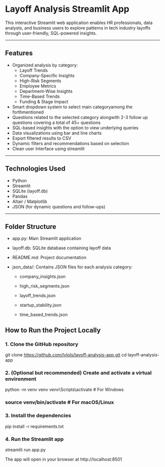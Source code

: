 # Layoff Analysis Streamlit App

This interactive Streamlit web application enables HR professionals, data analysts, and business users to explore patterns in tech industry layoffs through user-friendly, SQL-powered insights.

---

## Features

- Organized analysis by category:
  - Layoff Trends
  - Company-Specific Insights
  - High-Risk Segments
  - Employee Metrics
  - Department-Wise Insights
  - Time-Based Trends
  - Funding & Stage Impact
- Smart dropdown system to select main categoryamong the forthmentioned
- Questions related to the selected category alongwith 2-3 follow up questions covering a total of 45+ questions
- SQL-based insights with the option to view underlying queries
- Data visualizations using bar and line charts
- Export filtered results to CSV
- Dynamic filters and recommendations based on selection
- Clean user Interface using streamlit 

---

## Technologies Used

- Python
- Streamlit
- SQLite (layoff.db)
- Pandas
- Altair / Matplotlib
- JSON (for dynamic questions and follow-ups)

---

## Folder Structure

- app.py: Main Streamlit application

- layoff.db: SQLite database containing layoff data

- README.md: Project documentation

- json_data/: Contains JSON files for each analysis category:

    - company_insights.json

    - high_risk_segments.json

    - layoff_trends.json

    - startup_stability.json

    - time_based_trends.json

## How to Run the Project Locally

### 1. Clone the GitHub repository
git clone https://github.com/lylols/layoff-analysis-app.git
cd layoff-analysis-app

### 2. (Optional but recommended) Create and activate a virtual environment
python -m venv venv
venv\Scripts\activate   # For Windows
### source venv/bin/activate  # For macOS/Linux

### 3. Install the dependencies
pip install -r requirements.txt

### 4. Run the Streamlit app
streamlit run app.py

The app will open in your browser at http://localhost:8501
